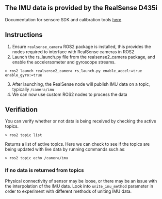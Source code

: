 ## The IMU data is provided by the RealSense D435i
Documentation for sensore SDK and calibration tools [here](https://docs.ros.org/en/iron/p/librealsense2/user_docs/d435i.html)
## Instructions
1. Ensure ```realsense_camera``` ROS2 package is installed, this provides the nodes required to interface with RealSense cameras in ROS2
2. Launch the rs_launch.py file from the realsense2_camera package, and enable the acceleraometer and gyroscope streams.

```> ros2 launch realsense2_camera rs_launch.py enable_accel:=true enable_gyro:=true```

3. After launching, the RealSense node will publish IMU data on a topic, typically ```/camera/imu```
4. We can now use custom ROS2 nodes to process the data

## Verifiation
You can verify whether or not data is being received by checking the active topics.

```> ros2 topic list```

Returns a list of active topics. Here we can check to see if the topics are being updated with live data by running commands such as:

```> ros2 topic echo /camera/imu```

### If no data is returned from topics
Physical connectivity of sensor may be loose, or there may be an issue with the interpolation of the IMU data. Look into ```unite_imu_method``` parameter in order to experiment with different methods of uniting IMU data.
